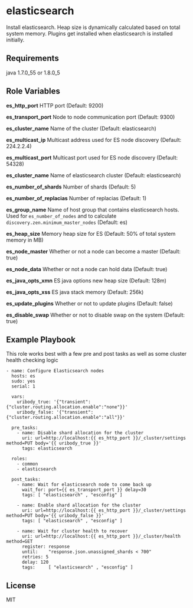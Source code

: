 elasticsearch
========

Install elasticsearch. Heap size is dynamically calculated based on total system memory. Plugins get installed when elasticsearch is installed initially.

Requirements
------------

java 1.7.0_55 or 1.8.0_5

Role Variables
--------------

**es_http_port**       HTTP port (Default: 9200)

**es_transport_port**  Node to node communication port (Default: 9300)

**es_cluster_name**    Name of the cluster (Default: elasticsearch)

**es_multicast_ip**      Multicast address used for ES node discovery (Default: 224.2.2.4)

**es_multicast_port**    Multicast port used for ES node discovery (Default: 54328)

**es_cluster_name**     Name of elasticsearch cluster (Default: elasticsearch)

**es_number_of_shards**  Number of shards (Default: 5)

**es_number_of_replacias**  Number of replacias (Default: 1)

**es_group_name**       Name of host group that contains elasticsearch hosts. Used for `es_number_of_nodes` and to calculate `discovery.zen.minimum_master_nodes` (Default: es)

**es_heap_size**        Memory heap size for ES (Default: 50% of total system memory in MB)

**es_node_master**      Whether or not a node can become a master (Default: true)

**es_node_data**      Whether or not a node can hold data (Default: true)

**es_java_opts_xmn**   ES java options new heap size (Default: 128m)

**es_java_opts_xss**   ES java stack memory (Default: 256k)

**es_update_plugins**   Whether or not to update plugins (Default: false)

**es_disable_swap**       Whether or not to disable swap on the system (Default: true)


Example Playbook
------------
This role works best with a few pre and post tasks as well as some cluster health checking logic

    - name: Configure Elasticsearch nodes
      hosts: es
      sudo: yes
      serial: 1

      vars:
        uribody_true: '{"transient":{"cluster.routing.allocation.enable":"none"}}'
        uribody_false: '{"transient":{"cluster.routing.allocation.enable":"all"}}'

      pre_tasks:
        - name: Disable shard allocation for the cluster
          uri: url=http://localhost:{{ es_http_port }}/_cluster/settings method=PUT body='{{ uribody_true }}'
          tags: elasticsearch

      roles:
        - common
        - elasticsearch

      post_tasks:
        - name: Wait for elasticsearch node to come back up
          wait_for: port={{ es_transport_port }} delay=30
          tags: [ "elasticsearch" , "esconfig" ]

        - name: Enable shard allocation for the cluster
          uri: url=http://localhost:{{ es_http_port }}/_cluster/settings method=PUT body='{{ uribody_false }}'
          tags: [ "elasticsearch" , "esconfig" ]

        - name: Wait for cluster health to recover
          uri: url=http://localhost:{{ es_http_port }}/_cluster/health method=GET
          register: response
          until:    "response.json.unassigned_shards < 700"
          retries: 5
          delay: 120
          tags:     [ "elasticsearch" , "esconfig" ]


License
-------

MIT
